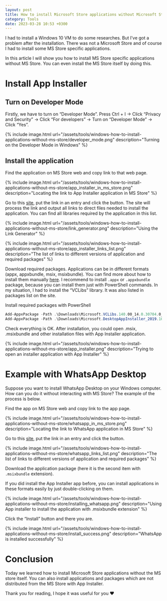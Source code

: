 ```yaml
---
layout: post
title: How to install Microsoft Store applications without Microsoft Store
category: Tools
date: 2023-03-28 10:53 +0300
---
```


I had to install a Windows 10 VM to do some researches. But I’ve got a problem after the installation. There was not a Microsoft Store and of course I had to install some MS Store specific applications. 

In this article I will show you how to install MS Store specific applications without MS Store. You can even install the MS Store itself by doing this.

# Install App Installer

## Turn on Developer Mode

Firstly, we have to turn on “Developer Mode”. Press Ctrl + I → Click “Privacy and Security” → Click “For developers” → Turn on “Developer Mode” → Click “Yes”.

{% 
    include image.html
    url="/assets/tools/windows-how-to-install-applications-without-ms-store/developer_mode.png"
    description="Turning on the Developer Mode in Windows"
%}

## Install the application

Find the application on MS Store web and copy link to that web page.

{% 
    include image.html
    url="/assets/tools/windows-how-to-install-applications-without-ms-store/app_installer_in_ms_store.png"
    description="Locating the link to App Installer application in MS Store"
%}

Go to this [site](https://store.rg-adguard.net/), put the link in an entry and click the button. The site will process the link and output all links to direct files needed to install the application. You can find all libraries required by the application in this list.

{% 
    include image.html
    url="/assets/tools/windows-how-to-install-applications-without-ms-store/link_generator.png"
    description="Using the Link Generator"
%}

{% 
    include image.html
    url="/assets/tools/windows-how-to-install-applications-without-ms-store/app_installer_links_list.png"
    description="The list of links to different versions of application and required packages"
%}

Download required packages. Applications can be in different formats (appx, appxbundle, msix, msixbundle). You can find more about how to install them manually [here](https://www.makeuseof.com/download-install-msixbundle-appx-appxbundle-microsoft-store/).  I recommend to install `.appx` or  `.appxbundle` package, because you can install them just with PowerShell commands. In my situation, I had to install the “VCLibs” library. It was also listed in packages list on the site.

Install required packages with PowerShell

```powershell
Add-AppxPackage -Path .\Downloads\Microsoft.VCLibs.140.00_14.0.30704.0_x64__8wekyb3d8bbwe.Appx
Add-AppxPackage -Path .\Downloads\Microsoft.DesktopAppInstaller_2019.1019.1.0_neutral___8wekyb3d8bbwe.AppxBundle
```

Check everything is OK. After installation, you could open .msix, .msixbundle and other installation files with App Installer application.

{% 
    include image.html
    url="/assets/tools/windows-how-to-install-applications-without-ms-store/app_installer.png"
    description="Trying to open an installer application with App Installer"
%}

# Example with WhatsApp Desktop

Suppose you want to install WhatsApp Desktop on your Windows computer. How can you do it without interacting with MS Store? The example of the process is below.

Find the app on MS Store web and copy link to the app page.

{% 
    include image.html
    url="/assets/tools/windows-how-to-install-applications-without-ms-store/whatsapp_in_ms_store.png"
    description="Locating the link to WhatsApp application in MS Store"
%}

Go to this [site](https://store.rg-adguard.net/), put the link in an entry and click the button.

{% 
    include image.html
    url="/assets/tools/windows-how-to-install-applications-without-ms-store/whatsapp_links_list.png"
    description="The list of links to different versions of application and required packages"
%}

Download the application package (here it is the second item with `.msixbundle` extension).

If you did install the App Installer app before, you can install applications in these formats easily by just double-clicking on them.

{% 
    include image.html
    url="/assets/tools/windows-how-to-install-applications-without-ms-store/installing_whatsapp.png"
    description="Using App installer to install the application with .msixbundle extension"
%}

Click the “Install” button and there you are.

{% 
    include image.html
    url="/assets/tools/windows-how-to-install-applications-without-ms-store/install_success.png"
    description="WhatsApp is installed successfully"
%}

# Conclusion

Today we learned how to install Microsoft Store applications without the MS store itself. You can also install applications and packages which are not distributed from the MS Store with App Installer.

Thank you for reading, I hope it was useful for you ❤️
